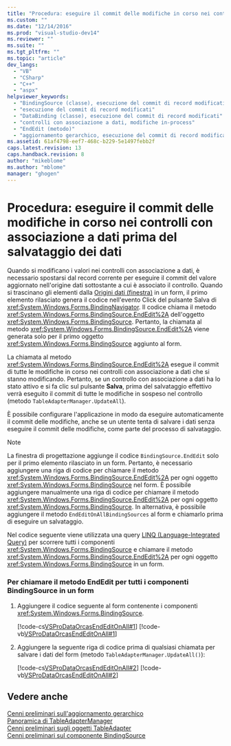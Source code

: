 ```yaml
---
title: "Procedura: eseguire il commit delle modifiche in corso nei controlli con associazione a dati prima del salvataggio dei dati | Microsoft Docs"
ms.custom: ""
ms.date: "12/14/2016"
ms.prod: "visual-studio-dev14"
ms.reviewer: ""
ms.suite: ""
ms.tgt_pltfrm: ""
ms.topic: "article"
dev_langs: 
  - "VB"
  - "CSharp"
  - "C++"
  - "aspx"
helpviewer_keywords: 
  - "BindingSource (classe), esecuzione del commit di record modificati"
  - "esecuzione del commit di record modificati"
  - "DataBinding (classe), esecuzione del commit di record modificati"
  - "controlli con associazione a dati, modifiche in-process"
  - "EndEdit (metodo)"
  - "aggiornamento gerarchico, esecuzione del commit di record modificati"
ms.assetid: 61af4798-eef7-468c-b229-5e1497febb2f
caps.latest.revision: 13
caps.handback.revision: 8
author: "mikeblome"
ms.author: "mblome"
manager: "ghogen"
---
```

# Procedura: eseguire il commit delle modifiche in corso nei controlli con associazione a dati prima del salvataggio dei dati
Quando si modificano i valori nei controlli con associazione a dati, è necessario spostarsi dal record corrente per eseguire il commit del valore aggiornato nell'origine dati sottostante a cui è associato il controllo.  Quando si trascinano gli elementi dalla [Origini dati \(finestra\)](../Topic/Data%20Sources%20Window.md) in un form, il primo elemento rilasciato genera il codice nell'evento Click del pulsante Salva di <xref:System.Windows.Forms.BindingNavigator>.  Il codice chiama il metodo <xref:System.Windows.Forms.BindingSource.EndEdit%2A> dell'oggetto <xref:System.Windows.Forms.BindingSource>.  Pertanto, la chiamata al metodo <xref:System.Windows.Forms.BindingSource.EndEdit%2A> viene generata solo per il primo oggetto <xref:System.Windows.Forms.BindingSource> aggiunto al form.  
  
 La chiamata al metodo <xref:System.Windows.Forms.BindingSource.EndEdit%2A> esegue il commit di tutte le modifiche in corso nei controlli con associazione a dati che si stanno modificando.  Pertanto, se un controllo con associazione a dati ha lo stato attivo e si fa clic sul pulsante **Salva**, prima del salvataggio effettivo verrà eseguito il commit di tutte le modifiche in sospeso nel controllo \(metodo `TableAdapterManager.UpdateAll`\).  
  
 È possibile configurare l'applicazione in modo da eseguire automaticamente il commit delle modifiche, anche se un utente tenta di salvare i dati senza eseguire il commit delle modifiche, come parte del processo di salvataggio.  
  
> [!NOTE]
>  La finestra di progettazione aggiunge il codice `BindingSource.EndEdit` solo per il primo elemento rilasciato in un form.  Pertanto, è necessario aggiungere una riga di codice per chiamare il metodo <xref:System.Windows.Forms.BindingSource.EndEdit%2A> per ogni oggetto <xref:System.Windows.Forms.BindingSource> nel form.  È possibile aggiungere manualmente una riga di codice per chiamare il metodo <xref:System.Windows.Forms.BindingSource.EndEdit%2A> per ogni oggetto <xref:System.Windows.Forms.BindingSource>.  In alternativa, è possibile aggiungere il metodo `EndEditOnAllBindingSources` al form e chiamarlo prima di eseguire un salvataggio.  
  
 Nel codice seguente viene utilizzata una query [LINQ \(Language\-Integrated Query\)](../Topic/LINQ%20\(Language-Integrated%20Query\).md) per scorrere tutti i componenti <xref:System.Windows.Forms.BindingSource> e chiamare il metodo <xref:System.Windows.Forms.BindingSource.EndEdit%2A> per ogni oggetto <xref:System.Windows.Forms.BindingSource> in un form.  
  
### Per chiamare il metodo EndEdit per tutti i componenti BindingSource in un form  
  
1.  Aggiungere il codice seguente al form contenente i componenti <xref:System.Windows.Forms.BindingSource>.  
  
     [!code-cs[VSProDataOrcasEndEditOnAll#1](../data-tools/codesnippet/CSharp/commit-in-process-edits-on-data-bound-controls-before-saving-data_1.cs)]
     [!code-vb[VSProDataOrcasEndEditOnAll#1](../data-tools/codesnippet/VisualBasic/commit-in-process-edits-on-data-bound-controls-before-saving-data_1.vb)]  
  
2.  Aggiungere la seguente riga di codice prima di qualsiasi chiamata per salvare i dati del form \(metodo `TableAdapterManager.UpdateAll()`\):  
  
     [!code-cs[VSProDataOrcasEndEditOnAll#2](../data-tools/codesnippet/CSharp/commit-in-process-edits-on-data-bound-controls-before-saving-data_2.cs)]
     [!code-vb[VSProDataOrcasEndEditOnAll#2](../data-tools/codesnippet/VisualBasic/commit-in-process-edits-on-data-bound-controls-before-saving-data_2.vb)]  
  
## Vedere anche  
 [Cenni preliminari sull'aggiornamento gerarchico](../Topic/Hierarchical%20Update%20Overview.md)   
 [Panoramica di TableAdapterManager](../Topic/TableAdapterManager%20Overview.md)   
 [Cenni preliminari sugli oggetti TableAdapter](../data-tools/tableadapter-overview.md)   
 [Cenni preliminari sul componente BindingSource](../Topic/BindingSource%20Component%20Overview.md)
